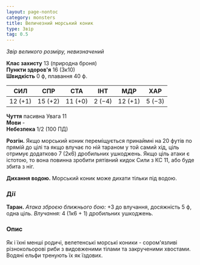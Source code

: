 ```yaml
---
layout: page-nontoc
category: monsters
title: Величезний морський коник
type: Звір
tag: 0.5
---
```


_Звір великого розміру, невизначений_

**Клас захисту** 13 (природна броня)    
**Пункти здоров'я** 16 (3к10)    
**Швидкість** 0 ф, плавання 40 ф.

| СИЛ     | СПР     | СТА     | ІНТ    | МДР     | ХАР    |
| ------- | ------- | ------- | ------ | ------- | ------ |
| 12 (+1) | 15 (+2) | 11 (+0) | 2 (−4) | 12 (+1) | 5 (−3) |

**Чуття** пасивна Увага 11    
**Мови** -    
**Небезпека** 1/2 (100 ПД)

**Розгін.** Якщо морський коник переміщується принаймні на 20 футів по прямій до цілі та якщо влучає по ній тараном у той самий хід, ціль отримує додатково 7 (2к6) дробильних ушкоджень. Якщо ціль атаки є істотою, то вона повинна зробити рятівний кидок Сили з КС 11, або буде збита з ніг.    

**Дихання водою.** Морський коник може дихати тільки під водою.

### Дії
**Таран.** _Атака зброєю ближнього бою:_ +3 до влучання, досяжність 5 ф, одна ціль. _Влучання:_ 4 (1к6 + 1) дробильних ушкоджень.

### Опис
Як і їхні менші родичі, велетенські морські коники - сором'язливі різнокольорові риби з видовженими тілами та закрученими хвостами. Водяні ельфи тренують їх як їздових. 
